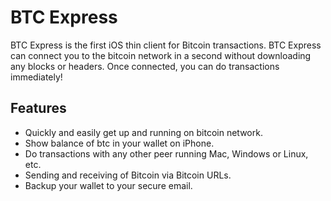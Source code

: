 BTC Express
===========

BTC Express is the first iOS thin client for Bitcoin transactions.
BTC Express can connect you to the bitcoin network in a second without downloading any blocks or headers. Once connected, you can do transactions immediately!

Features 
--------
* Quickly and easily get up and running on bitcoin network.
* Show balance of btc in your wallet on iPhone.
* Do transactions with any other peer running Mac, Windows or Linux, etc.
* Sending and receiving of Bitcoin via Bitcoin URLs. 
* Backup your wallet to your secure email.
